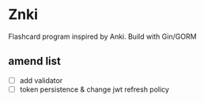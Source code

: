 # Znki
Flashcard program inspired by Anki. Build with Gin/GORM


## amend list

- [ ] add validator
- [ ] token persistence & change jwt refresh policy